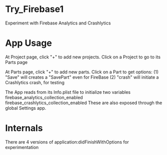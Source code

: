 # Try_Firebase1
Experiment with Firebase Analytics and Crashlytics

App Usage
=========
At Project page, click "+" to add new projects. Click on a Project to go to its Parts page

At Parts page, click "+" to add new parts. Click on a Part to get options:
(1) "Save" will creates a "SavePart" even for FireBase
(2) "crash" will initiate a Crashlytics crash, for testing

The App reads from its Info.plist file to initialize two variables
    firebase_analytics_collection_enabled
    firebase_crashlytics_collection_enabled
These are also exposed through the global Settings app.

Internals
=========
There are 4 versions of application:didFinishWithOptions for experimentation
